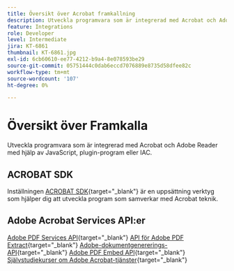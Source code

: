 ```yaml
---
title: Översikt över Acrobat framkallning
description: Utveckla programvara som är integrerad med Acrobat och Adobe Reader med hjälp av JavaScript, plugin-program eller IAC
feature: Integrations
role: Developer
level: Intermediate
jira: KT-6861
thumbnail: KT-6861.jpg
exl-id: 6cb60610-ee77-4212-b9a4-8e078593be29
source-git-commit: 05751444c0dab6eccd7076889e8735d58dfee82c
workflow-type: tm+mt
source-wordcount: '107'
ht-degree: 0%

---
```


# Översikt över Framkalla

Utveckla programvara som är integrerad med Acrobat och Adobe Reader med hjälp av JavaScript, plugin-program eller IAC.

## ACROBAT SDK

Inställningen [ACROBAT SDK](https://opensource.adobe.com/dc-acrobat-sdk-docs/acrobatsdk/){target="_blank"} är en uppsättning verktyg som hjälper dig att utveckla program som samverkar med Acrobat teknik.

## Adobe Acrobat Services API:er

[Adobe PDF Services API](https://developer.adobe.com/document-services/apis/pdf-services/){target="_blank"}
[API för Adobe PDF Extract](https://developer.adobe.com/document-services/apis/pdf-extract/){target="_blank"}
[Adobe-dokumentgenererings-API](https://developer.adobe.com/document-services/apis/doc-generation/){target="_blank"}
[Adobe PDF Embed API](https://developer.adobe.com/document-services/apis/pdf-embed/){target="_blank"}
[Självstudiekurser om Adobe Acrobat-tjänster](https://experienceleague.adobe.com/docs/acrobat-services-learn/tutorials/overview.html){target="_blank"}
